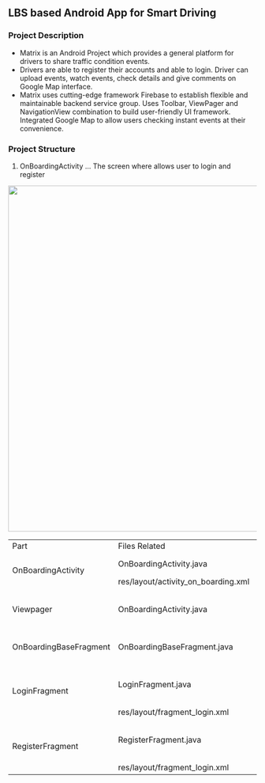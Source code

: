 ## LBS based Android App for Smart Driving

### Project Description
- Matrix is an Android Project which provides a general platform for drivers to share traffic condition events. 
- Drivers are able to register their accounts and able to login. Driver can upload events, watch events, check details and give comments on Google Map interface.
- Matrix uses cutting-edge framework Firebase to establish flexible and maintainable backend service group. Uses Toolbar, ViewPager and NavigationView combination to build user-friendly UI framework. Integrated Google Map to allow users checking instant events at their convenience. 

### Project Structure

1. OnBoardingActivity
... The screen where allows user to login and register

<img src="/images/Capture.PNG" width="700x">

<table>
    <tr>
        <td>Part</td> 
        <td>Files Related</td> 
		<td>Description</td> 
    </tr>
    <tr>
        <td rowspan="2">OnBoardingActivity</td>    
        <td>OnBoardingActivity.java</td>  
		<td>The screen where allows user to login and register</td>  
    </tr>
    <tr>
        <td>res/layout/activity_on_boarding.xml</td>  
		<td>Layout file</td>  
    </tr>
	<tr>
		<td>Viewpager</td> 
        <td>OnBoardingActivity.java</td>  
		<td>It uses the OnBoardingPageAdapter to load LoginFragment and RegisterFragment</td>  
    </tr>
	<tr>
		<td>OnBoardingBaseFragment</td> 
        <td>OnBoardingBaseFragment.java</td>  
		<td>Base fragment of the Login and RegisterFragment which has the shared logic setup</td>  
    </tr>
	<tr>
		<td rowspan="2">LoginFragment</td> 
        <td>LoginFragment.java</td>  
		<td>Extends OnBoardingBaseFragmentBase and defines the login related business logic</td>  
    </tr>
	<tr>
        <td>res/layout/fragment_login.xml</td>  
		<td>LoginFragment’s layout file</td>  
    </tr>
		<tr>
		<td rowspan="2">RegisterFragment</td> 
        <td>RegisterFragment.java</td>  
		<td>Extends OnBoardingBaseFragmentBase and defines the register related business logic</td>  
    </tr>
	<tr>
        <td>res/layout/fragment_login.xml</td>  
		<td>RegisterFragment’s layout file</td>
    </tr>
</table>